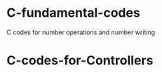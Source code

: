 # C-fundamental-codes

C codes for number operations and number writing

# C-codes-for-Controllers


